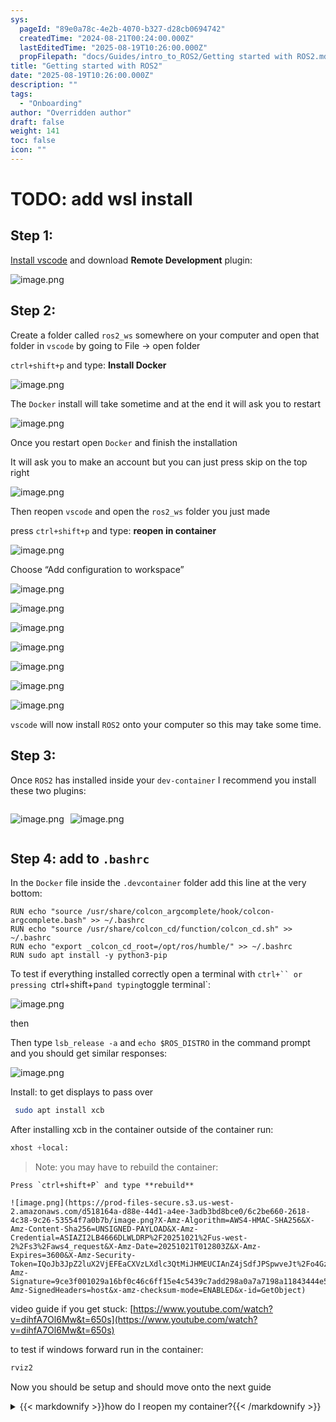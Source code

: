 ```yaml
---
sys:
  pageId: "89e0a78c-4e2b-4070-b327-d28cb0694742"
  createdTime: "2024-08-21T00:24:00.000Z"
  lastEditedTime: "2025-08-19T10:26:00.000Z"
  propFilepath: "docs/Guides/intro_to_ROS2/Getting started with ROS2.md"
title: "Getting started with ROS2"
date: "2025-08-19T10:26:00.000Z"
description: ""
tags:
  - "Onboarding"
author: "Overridden author"
draft: false
weight: 141
toc: false
icon: ""
---
```


# TODO: add wsl install

## Step 1:

[Install vscode](https://code.visualstudio.com/download) and download **Remote Development** plugin:

![image.png](https://prod-files-secure.s3.us-west-2.amazonaws.com/d518164a-d88e-44d1-a4ee-3adb3bd8bce0/efb52993-1881-4a40-b95e-6f020334f022/image.png?X-Amz-Algorithm=AWS4-HMAC-SHA256&X-Amz-Content-Sha256=UNSIGNED-PAYLOAD&X-Amz-Credential=ASIAZI2LB466434Y4Q57%2F20251021%2Fus-west-2%2Fs3%2Faws4_request&X-Amz-Date=20251021T012754Z&X-Amz-Expires=3600&X-Amz-Security-Token=IQoJb3JpZ2luX2VjEFEaCXVzLXdlc3QtMiJIMEYCIQDFyxZW4EkNEVP1b%2BKIWaPiQysDMesbkTZserRhsn7WxAIhANzZq5ges83pDsJ7VF7%2BcUmeybpRzb5h1M%2BCIPdtLv6oKogECPr%2F%2F%2F%2F%2F%2F%2F%2F%2F%2FwEQABoMNjM3NDIzMTgzODA1Igx8J5Q%2BIZWFdlYi%2Fvwq3AO9ogsESdRl2jaY6GhNiOw07WvWxCsgRlXQNrRd5lWmD6TBGMPkYyHMEhX35m3g6SEPXvF1Bp3GaSyxZ8UOQ%2FNzVdI2Kd55MGOhOd8XPy%2FRECRALIs4h48q2ROC871c%2Ff6XvnGbXPpqDGWhQ1n4bjUISv2vU%2BGKrM1u2QqZAYFoNHCNwwwOYy330Qnfaj5Vs77vcDojIm5Zs2sik4PQ9N1fcprTP8p3UOfXMknxSSYtBfS1bwWJyoNXyKA%2BKySBtz2tJQ1s9BaH86f1VRXTAtIJBH9b8Qz2XlKRszrVLsVOxEceXv5sispSVLd1ttP0Y7EgG3h%2FW53M8yAJ7WsG3IFaCX3nK2zoy%2F3P6mtsGZKqciQnO9DwnzfJ6GFwQTNwVXqE6OUES9gqccEY6y%2BdRNi1BINqG0UT7jMl19FNxE%2Fj1j9PoySyuOBkQEAF6evY2Ygi3dZ%2FNuMNHJFo0B0tzJj7affuxcYAifeN%2FJinTB7GxKi0YXPg2VR49t1KKHqOJtxCqnZ2%2BJj46Fa7h6bNkjKYvW%2FP1adzPXz6LUmgPPjMGLJlFGhTiZT0YniFHWItIkiOfvCq%2BPvg1%2FLdAw5jdFJF9s7H%2BreUsKsku9sS3vnh%2BmuTLLA2qQvxJ14M6jCorNvHBjqkAewfvI%2Fy6PUNJ4uOb7TOCacy%2Bt7U0BbCqrPpCYTtn%2BRLOswpsUVjF%2FH7odwuxQ74M%2BCLs%2FjshJNFFxKNkvjhqBr2GHtS6E9cTt4KFpESwjf3Q2Aauu%2FSPvgq%2BCyvIUvV%2BZI2D5YmD%2FdVVNiWZ1Ly0j7Z%2FS3qr2axVRpUL0hFdKwSMpaCURhf2BfrUgXkDedFItxlJimAx1lUzpdmTiWxgmeSJVW0&X-Amz-Signature=488a623a165a8f5cb1d96b91e25bb935c63598030b95a11a04bf5399ba43299b&X-Amz-SignedHeaders=host&x-amz-checksum-mode=ENABLED&x-id=GetObject)

## Step 2:

Create a folder called `ros2_ws` somewhere on your computer and open that folder in `vscode` by going to File → open folder 

`ctrl+shift+p` and type: **Install Docker**

![image.png](https://prod-files-secure.s3.us-west-2.amazonaws.com/d518164a-d88e-44d1-a4ee-3adb3bd8bce0/2269dc0e-1cd5-47ff-bceb-c04ad9b2eab0/image.png?X-Amz-Algorithm=AWS4-HMAC-SHA256&X-Amz-Content-Sha256=UNSIGNED-PAYLOAD&X-Amz-Credential=ASIAZI2LB466434Y4Q57%2F20251021%2Fus-west-2%2Fs3%2Faws4_request&X-Amz-Date=20251021T012754Z&X-Amz-Expires=3600&X-Amz-Security-Token=IQoJb3JpZ2luX2VjEFEaCXVzLXdlc3QtMiJIMEYCIQDFyxZW4EkNEVP1b%2BKIWaPiQysDMesbkTZserRhsn7WxAIhANzZq5ges83pDsJ7VF7%2BcUmeybpRzb5h1M%2BCIPdtLv6oKogECPr%2F%2F%2F%2F%2F%2F%2F%2F%2F%2FwEQABoMNjM3NDIzMTgzODA1Igx8J5Q%2BIZWFdlYi%2Fvwq3AO9ogsESdRl2jaY6GhNiOw07WvWxCsgRlXQNrRd5lWmD6TBGMPkYyHMEhX35m3g6SEPXvF1Bp3GaSyxZ8UOQ%2FNzVdI2Kd55MGOhOd8XPy%2FRECRALIs4h48q2ROC871c%2Ff6XvnGbXPpqDGWhQ1n4bjUISv2vU%2BGKrM1u2QqZAYFoNHCNwwwOYy330Qnfaj5Vs77vcDojIm5Zs2sik4PQ9N1fcprTP8p3UOfXMknxSSYtBfS1bwWJyoNXyKA%2BKySBtz2tJQ1s9BaH86f1VRXTAtIJBH9b8Qz2XlKRszrVLsVOxEceXv5sispSVLd1ttP0Y7EgG3h%2FW53M8yAJ7WsG3IFaCX3nK2zoy%2F3P6mtsGZKqciQnO9DwnzfJ6GFwQTNwVXqE6OUES9gqccEY6y%2BdRNi1BINqG0UT7jMl19FNxE%2Fj1j9PoySyuOBkQEAF6evY2Ygi3dZ%2FNuMNHJFo0B0tzJj7affuxcYAifeN%2FJinTB7GxKi0YXPg2VR49t1KKHqOJtxCqnZ2%2BJj46Fa7h6bNkjKYvW%2FP1adzPXz6LUmgPPjMGLJlFGhTiZT0YniFHWItIkiOfvCq%2BPvg1%2FLdAw5jdFJF9s7H%2BreUsKsku9sS3vnh%2BmuTLLA2qQvxJ14M6jCorNvHBjqkAewfvI%2Fy6PUNJ4uOb7TOCacy%2Bt7U0BbCqrPpCYTtn%2BRLOswpsUVjF%2FH7odwuxQ74M%2BCLs%2FjshJNFFxKNkvjhqBr2GHtS6E9cTt4KFpESwjf3Q2Aauu%2FSPvgq%2BCyvIUvV%2BZI2D5YmD%2FdVVNiWZ1Ly0j7Z%2FS3qr2axVRpUL0hFdKwSMpaCURhf2BfrUgXkDedFItxlJimAx1lUzpdmTiWxgmeSJVW0&X-Amz-Signature=3bce40ce859070bcc17798abde87047e747364b8dcf31babaf4d1589cd21bb6e&X-Amz-SignedHeaders=host&x-amz-checksum-mode=ENABLED&x-id=GetObject)

The `Docker` install will take sometime and at the end it will ask you to restart

![image.png](https://prod-files-secure.s3.us-west-2.amazonaws.com/d518164a-d88e-44d1-a4ee-3adb3bd8bce0/ed233f78-be33-4b1f-b89c-9c346c0e961e/image.png?X-Amz-Algorithm=AWS4-HMAC-SHA256&X-Amz-Content-Sha256=UNSIGNED-PAYLOAD&X-Amz-Credential=ASIAZI2LB466434Y4Q57%2F20251021%2Fus-west-2%2Fs3%2Faws4_request&X-Amz-Date=20251021T012754Z&X-Amz-Expires=3600&X-Amz-Security-Token=IQoJb3JpZ2luX2VjEFEaCXVzLXdlc3QtMiJIMEYCIQDFyxZW4EkNEVP1b%2BKIWaPiQysDMesbkTZserRhsn7WxAIhANzZq5ges83pDsJ7VF7%2BcUmeybpRzb5h1M%2BCIPdtLv6oKogECPr%2F%2F%2F%2F%2F%2F%2F%2F%2F%2FwEQABoMNjM3NDIzMTgzODA1Igx8J5Q%2BIZWFdlYi%2Fvwq3AO9ogsESdRl2jaY6GhNiOw07WvWxCsgRlXQNrRd5lWmD6TBGMPkYyHMEhX35m3g6SEPXvF1Bp3GaSyxZ8UOQ%2FNzVdI2Kd55MGOhOd8XPy%2FRECRALIs4h48q2ROC871c%2Ff6XvnGbXPpqDGWhQ1n4bjUISv2vU%2BGKrM1u2QqZAYFoNHCNwwwOYy330Qnfaj5Vs77vcDojIm5Zs2sik4PQ9N1fcprTP8p3UOfXMknxSSYtBfS1bwWJyoNXyKA%2BKySBtz2tJQ1s9BaH86f1VRXTAtIJBH9b8Qz2XlKRszrVLsVOxEceXv5sispSVLd1ttP0Y7EgG3h%2FW53M8yAJ7WsG3IFaCX3nK2zoy%2F3P6mtsGZKqciQnO9DwnzfJ6GFwQTNwVXqE6OUES9gqccEY6y%2BdRNi1BINqG0UT7jMl19FNxE%2Fj1j9PoySyuOBkQEAF6evY2Ygi3dZ%2FNuMNHJFo0B0tzJj7affuxcYAifeN%2FJinTB7GxKi0YXPg2VR49t1KKHqOJtxCqnZ2%2BJj46Fa7h6bNkjKYvW%2FP1adzPXz6LUmgPPjMGLJlFGhTiZT0YniFHWItIkiOfvCq%2BPvg1%2FLdAw5jdFJF9s7H%2BreUsKsku9sS3vnh%2BmuTLLA2qQvxJ14M6jCorNvHBjqkAewfvI%2Fy6PUNJ4uOb7TOCacy%2Bt7U0BbCqrPpCYTtn%2BRLOswpsUVjF%2FH7odwuxQ74M%2BCLs%2FjshJNFFxKNkvjhqBr2GHtS6E9cTt4KFpESwjf3Q2Aauu%2FSPvgq%2BCyvIUvV%2BZI2D5YmD%2FdVVNiWZ1Ly0j7Z%2FS3qr2axVRpUL0hFdKwSMpaCURhf2BfrUgXkDedFItxlJimAx1lUzpdmTiWxgmeSJVW0&X-Amz-Signature=71095b18e05842d562640b32e2c5df5931078507c91f57a224c144748748da8b&X-Amz-SignedHeaders=host&x-amz-checksum-mode=ENABLED&x-id=GetObject)

Once you restart open `Docker` and finish the installation

It will ask you to make an account but you can just press skip on the top right

![image.png](https://prod-files-secure.s3.us-west-2.amazonaws.com/d518164a-d88e-44d1-a4ee-3adb3bd8bce0/21010ad9-1659-4fd9-9f59-9932a09b2a3d/image.png?X-Amz-Algorithm=AWS4-HMAC-SHA256&X-Amz-Content-Sha256=UNSIGNED-PAYLOAD&X-Amz-Credential=ASIAZI2LB466434Y4Q57%2F20251021%2Fus-west-2%2Fs3%2Faws4_request&X-Amz-Date=20251021T012754Z&X-Amz-Expires=3600&X-Amz-Security-Token=IQoJb3JpZ2luX2VjEFEaCXVzLXdlc3QtMiJIMEYCIQDFyxZW4EkNEVP1b%2BKIWaPiQysDMesbkTZserRhsn7WxAIhANzZq5ges83pDsJ7VF7%2BcUmeybpRzb5h1M%2BCIPdtLv6oKogECPr%2F%2F%2F%2F%2F%2F%2F%2F%2F%2FwEQABoMNjM3NDIzMTgzODA1Igx8J5Q%2BIZWFdlYi%2Fvwq3AO9ogsESdRl2jaY6GhNiOw07WvWxCsgRlXQNrRd5lWmD6TBGMPkYyHMEhX35m3g6SEPXvF1Bp3GaSyxZ8UOQ%2FNzVdI2Kd55MGOhOd8XPy%2FRECRALIs4h48q2ROC871c%2Ff6XvnGbXPpqDGWhQ1n4bjUISv2vU%2BGKrM1u2QqZAYFoNHCNwwwOYy330Qnfaj5Vs77vcDojIm5Zs2sik4PQ9N1fcprTP8p3UOfXMknxSSYtBfS1bwWJyoNXyKA%2BKySBtz2tJQ1s9BaH86f1VRXTAtIJBH9b8Qz2XlKRszrVLsVOxEceXv5sispSVLd1ttP0Y7EgG3h%2FW53M8yAJ7WsG3IFaCX3nK2zoy%2F3P6mtsGZKqciQnO9DwnzfJ6GFwQTNwVXqE6OUES9gqccEY6y%2BdRNi1BINqG0UT7jMl19FNxE%2Fj1j9PoySyuOBkQEAF6evY2Ygi3dZ%2FNuMNHJFo0B0tzJj7affuxcYAifeN%2FJinTB7GxKi0YXPg2VR49t1KKHqOJtxCqnZ2%2BJj46Fa7h6bNkjKYvW%2FP1adzPXz6LUmgPPjMGLJlFGhTiZT0YniFHWItIkiOfvCq%2BPvg1%2FLdAw5jdFJF9s7H%2BreUsKsku9sS3vnh%2BmuTLLA2qQvxJ14M6jCorNvHBjqkAewfvI%2Fy6PUNJ4uOb7TOCacy%2Bt7U0BbCqrPpCYTtn%2BRLOswpsUVjF%2FH7odwuxQ74M%2BCLs%2FjshJNFFxKNkvjhqBr2GHtS6E9cTt4KFpESwjf3Q2Aauu%2FSPvgq%2BCyvIUvV%2BZI2D5YmD%2FdVVNiWZ1Ly0j7Z%2FS3qr2axVRpUL0hFdKwSMpaCURhf2BfrUgXkDedFItxlJimAx1lUzpdmTiWxgmeSJVW0&X-Amz-Signature=e64d0ccc8b615f5c2e3d253cc60d786c6996072d7c8b21e5d6b895ecfbc51318&X-Amz-SignedHeaders=host&x-amz-checksum-mode=ENABLED&x-id=GetObject)

Then reopen `vscode` and open the `ros2_ws` folder you just made

press `ctrl+shift+p` and type: **reopen in container**

![image.png](https://prod-files-secure.s3.us-west-2.amazonaws.com/d518164a-d88e-44d1-a4ee-3adb3bd8bce0/4e93b8c2-41ad-488c-8095-c74205196118/image.png?X-Amz-Algorithm=AWS4-HMAC-SHA256&X-Amz-Content-Sha256=UNSIGNED-PAYLOAD&X-Amz-Credential=ASIAZI2LB466434Y4Q57%2F20251021%2Fus-west-2%2Fs3%2Faws4_request&X-Amz-Date=20251021T012754Z&X-Amz-Expires=3600&X-Amz-Security-Token=IQoJb3JpZ2luX2VjEFEaCXVzLXdlc3QtMiJIMEYCIQDFyxZW4EkNEVP1b%2BKIWaPiQysDMesbkTZserRhsn7WxAIhANzZq5ges83pDsJ7VF7%2BcUmeybpRzb5h1M%2BCIPdtLv6oKogECPr%2F%2F%2F%2F%2F%2F%2F%2F%2F%2FwEQABoMNjM3NDIzMTgzODA1Igx8J5Q%2BIZWFdlYi%2Fvwq3AO9ogsESdRl2jaY6GhNiOw07WvWxCsgRlXQNrRd5lWmD6TBGMPkYyHMEhX35m3g6SEPXvF1Bp3GaSyxZ8UOQ%2FNzVdI2Kd55MGOhOd8XPy%2FRECRALIs4h48q2ROC871c%2Ff6XvnGbXPpqDGWhQ1n4bjUISv2vU%2BGKrM1u2QqZAYFoNHCNwwwOYy330Qnfaj5Vs77vcDojIm5Zs2sik4PQ9N1fcprTP8p3UOfXMknxSSYtBfS1bwWJyoNXyKA%2BKySBtz2tJQ1s9BaH86f1VRXTAtIJBH9b8Qz2XlKRszrVLsVOxEceXv5sispSVLd1ttP0Y7EgG3h%2FW53M8yAJ7WsG3IFaCX3nK2zoy%2F3P6mtsGZKqciQnO9DwnzfJ6GFwQTNwVXqE6OUES9gqccEY6y%2BdRNi1BINqG0UT7jMl19FNxE%2Fj1j9PoySyuOBkQEAF6evY2Ygi3dZ%2FNuMNHJFo0B0tzJj7affuxcYAifeN%2FJinTB7GxKi0YXPg2VR49t1KKHqOJtxCqnZ2%2BJj46Fa7h6bNkjKYvW%2FP1adzPXz6LUmgPPjMGLJlFGhTiZT0YniFHWItIkiOfvCq%2BPvg1%2FLdAw5jdFJF9s7H%2BreUsKsku9sS3vnh%2BmuTLLA2qQvxJ14M6jCorNvHBjqkAewfvI%2Fy6PUNJ4uOb7TOCacy%2Bt7U0BbCqrPpCYTtn%2BRLOswpsUVjF%2FH7odwuxQ74M%2BCLs%2FjshJNFFxKNkvjhqBr2GHtS6E9cTt4KFpESwjf3Q2Aauu%2FSPvgq%2BCyvIUvV%2BZI2D5YmD%2FdVVNiWZ1Ly0j7Z%2FS3qr2axVRpUL0hFdKwSMpaCURhf2BfrUgXkDedFItxlJimAx1lUzpdmTiWxgmeSJVW0&X-Amz-Signature=33178421d9c329890472e3f9c476fba81c24393935391c2061cbf2728f10f73a&X-Amz-SignedHeaders=host&x-amz-checksum-mode=ENABLED&x-id=GetObject)

Choose “Add configuration to workspace”

![image.png](https://prod-files-secure.s3.us-west-2.amazonaws.com/d518164a-d88e-44d1-a4ee-3adb3bd8bce0/9560b282-5060-4989-ba37-97e7b2c22476/image.png?X-Amz-Algorithm=AWS4-HMAC-SHA256&X-Amz-Content-Sha256=UNSIGNED-PAYLOAD&X-Amz-Credential=ASIAZI2LB466434Y4Q57%2F20251021%2Fus-west-2%2Fs3%2Faws4_request&X-Amz-Date=20251021T012754Z&X-Amz-Expires=3600&X-Amz-Security-Token=IQoJb3JpZ2luX2VjEFEaCXVzLXdlc3QtMiJIMEYCIQDFyxZW4EkNEVP1b%2BKIWaPiQysDMesbkTZserRhsn7WxAIhANzZq5ges83pDsJ7VF7%2BcUmeybpRzb5h1M%2BCIPdtLv6oKogECPr%2F%2F%2F%2F%2F%2F%2F%2F%2F%2FwEQABoMNjM3NDIzMTgzODA1Igx8J5Q%2BIZWFdlYi%2Fvwq3AO9ogsESdRl2jaY6GhNiOw07WvWxCsgRlXQNrRd5lWmD6TBGMPkYyHMEhX35m3g6SEPXvF1Bp3GaSyxZ8UOQ%2FNzVdI2Kd55MGOhOd8XPy%2FRECRALIs4h48q2ROC871c%2Ff6XvnGbXPpqDGWhQ1n4bjUISv2vU%2BGKrM1u2QqZAYFoNHCNwwwOYy330Qnfaj5Vs77vcDojIm5Zs2sik4PQ9N1fcprTP8p3UOfXMknxSSYtBfS1bwWJyoNXyKA%2BKySBtz2tJQ1s9BaH86f1VRXTAtIJBH9b8Qz2XlKRszrVLsVOxEceXv5sispSVLd1ttP0Y7EgG3h%2FW53M8yAJ7WsG3IFaCX3nK2zoy%2F3P6mtsGZKqciQnO9DwnzfJ6GFwQTNwVXqE6OUES9gqccEY6y%2BdRNi1BINqG0UT7jMl19FNxE%2Fj1j9PoySyuOBkQEAF6evY2Ygi3dZ%2FNuMNHJFo0B0tzJj7affuxcYAifeN%2FJinTB7GxKi0YXPg2VR49t1KKHqOJtxCqnZ2%2BJj46Fa7h6bNkjKYvW%2FP1adzPXz6LUmgPPjMGLJlFGhTiZT0YniFHWItIkiOfvCq%2BPvg1%2FLdAw5jdFJF9s7H%2BreUsKsku9sS3vnh%2BmuTLLA2qQvxJ14M6jCorNvHBjqkAewfvI%2Fy6PUNJ4uOb7TOCacy%2Bt7U0BbCqrPpCYTtn%2BRLOswpsUVjF%2FH7odwuxQ74M%2BCLs%2FjshJNFFxKNkvjhqBr2GHtS6E9cTt4KFpESwjf3Q2Aauu%2FSPvgq%2BCyvIUvV%2BZI2D5YmD%2FdVVNiWZ1Ly0j7Z%2FS3qr2axVRpUL0hFdKwSMpaCURhf2BfrUgXkDedFItxlJimAx1lUzpdmTiWxgmeSJVW0&X-Amz-Signature=d0cc078934054c719a5b80002af766e0fd39a56e95ce0aace79501573f8abdc1&X-Amz-SignedHeaders=host&x-amz-checksum-mode=ENABLED&x-id=GetObject)

![image.png](https://prod-files-secure.s3.us-west-2.amazonaws.com/d518164a-d88e-44d1-a4ee-3adb3bd8bce0/2ee63f81-886b-48e8-a553-dc6e5eac99e4/image.png?X-Amz-Algorithm=AWS4-HMAC-SHA256&X-Amz-Content-Sha256=UNSIGNED-PAYLOAD&X-Amz-Credential=ASIAZI2LB466434Y4Q57%2F20251021%2Fus-west-2%2Fs3%2Faws4_request&X-Amz-Date=20251021T012754Z&X-Amz-Expires=3600&X-Amz-Security-Token=IQoJb3JpZ2luX2VjEFEaCXVzLXdlc3QtMiJIMEYCIQDFyxZW4EkNEVP1b%2BKIWaPiQysDMesbkTZserRhsn7WxAIhANzZq5ges83pDsJ7VF7%2BcUmeybpRzb5h1M%2BCIPdtLv6oKogECPr%2F%2F%2F%2F%2F%2F%2F%2F%2F%2FwEQABoMNjM3NDIzMTgzODA1Igx8J5Q%2BIZWFdlYi%2Fvwq3AO9ogsESdRl2jaY6GhNiOw07WvWxCsgRlXQNrRd5lWmD6TBGMPkYyHMEhX35m3g6SEPXvF1Bp3GaSyxZ8UOQ%2FNzVdI2Kd55MGOhOd8XPy%2FRECRALIs4h48q2ROC871c%2Ff6XvnGbXPpqDGWhQ1n4bjUISv2vU%2BGKrM1u2QqZAYFoNHCNwwwOYy330Qnfaj5Vs77vcDojIm5Zs2sik4PQ9N1fcprTP8p3UOfXMknxSSYtBfS1bwWJyoNXyKA%2BKySBtz2tJQ1s9BaH86f1VRXTAtIJBH9b8Qz2XlKRszrVLsVOxEceXv5sispSVLd1ttP0Y7EgG3h%2FW53M8yAJ7WsG3IFaCX3nK2zoy%2F3P6mtsGZKqciQnO9DwnzfJ6GFwQTNwVXqE6OUES9gqccEY6y%2BdRNi1BINqG0UT7jMl19FNxE%2Fj1j9PoySyuOBkQEAF6evY2Ygi3dZ%2FNuMNHJFo0B0tzJj7affuxcYAifeN%2FJinTB7GxKi0YXPg2VR49t1KKHqOJtxCqnZ2%2BJj46Fa7h6bNkjKYvW%2FP1adzPXz6LUmgPPjMGLJlFGhTiZT0YniFHWItIkiOfvCq%2BPvg1%2FLdAw5jdFJF9s7H%2BreUsKsku9sS3vnh%2BmuTLLA2qQvxJ14M6jCorNvHBjqkAewfvI%2Fy6PUNJ4uOb7TOCacy%2Bt7U0BbCqrPpCYTtn%2BRLOswpsUVjF%2FH7odwuxQ74M%2BCLs%2FjshJNFFxKNkvjhqBr2GHtS6E9cTt4KFpESwjf3Q2Aauu%2FSPvgq%2BCyvIUvV%2BZI2D5YmD%2FdVVNiWZ1Ly0j7Z%2FS3qr2axVRpUL0hFdKwSMpaCURhf2BfrUgXkDedFItxlJimAx1lUzpdmTiWxgmeSJVW0&X-Amz-Signature=892740404ea3085bee37bdd8b8218333eb05ff46bee6761380e090b517e2e147&X-Amz-SignedHeaders=host&x-amz-checksum-mode=ENABLED&x-id=GetObject)

![image.png](https://prod-files-secure.s3.us-west-2.amazonaws.com/d518164a-d88e-44d1-a4ee-3adb3bd8bce0/e0fd626c-c8b6-4b2c-95d1-fa4c26514504/image.png?X-Amz-Algorithm=AWS4-HMAC-SHA256&X-Amz-Content-Sha256=UNSIGNED-PAYLOAD&X-Amz-Credential=ASIAZI2LB466434Y4Q57%2F20251021%2Fus-west-2%2Fs3%2Faws4_request&X-Amz-Date=20251021T012754Z&X-Amz-Expires=3600&X-Amz-Security-Token=IQoJb3JpZ2luX2VjEFEaCXVzLXdlc3QtMiJIMEYCIQDFyxZW4EkNEVP1b%2BKIWaPiQysDMesbkTZserRhsn7WxAIhANzZq5ges83pDsJ7VF7%2BcUmeybpRzb5h1M%2BCIPdtLv6oKogECPr%2F%2F%2F%2F%2F%2F%2F%2F%2F%2FwEQABoMNjM3NDIzMTgzODA1Igx8J5Q%2BIZWFdlYi%2Fvwq3AO9ogsESdRl2jaY6GhNiOw07WvWxCsgRlXQNrRd5lWmD6TBGMPkYyHMEhX35m3g6SEPXvF1Bp3GaSyxZ8UOQ%2FNzVdI2Kd55MGOhOd8XPy%2FRECRALIs4h48q2ROC871c%2Ff6XvnGbXPpqDGWhQ1n4bjUISv2vU%2BGKrM1u2QqZAYFoNHCNwwwOYy330Qnfaj5Vs77vcDojIm5Zs2sik4PQ9N1fcprTP8p3UOfXMknxSSYtBfS1bwWJyoNXyKA%2BKySBtz2tJQ1s9BaH86f1VRXTAtIJBH9b8Qz2XlKRszrVLsVOxEceXv5sispSVLd1ttP0Y7EgG3h%2FW53M8yAJ7WsG3IFaCX3nK2zoy%2F3P6mtsGZKqciQnO9DwnzfJ6GFwQTNwVXqE6OUES9gqccEY6y%2BdRNi1BINqG0UT7jMl19FNxE%2Fj1j9PoySyuOBkQEAF6evY2Ygi3dZ%2FNuMNHJFo0B0tzJj7affuxcYAifeN%2FJinTB7GxKi0YXPg2VR49t1KKHqOJtxCqnZ2%2BJj46Fa7h6bNkjKYvW%2FP1adzPXz6LUmgPPjMGLJlFGhTiZT0YniFHWItIkiOfvCq%2BPvg1%2FLdAw5jdFJF9s7H%2BreUsKsku9sS3vnh%2BmuTLLA2qQvxJ14M6jCorNvHBjqkAewfvI%2Fy6PUNJ4uOb7TOCacy%2Bt7U0BbCqrPpCYTtn%2BRLOswpsUVjF%2FH7odwuxQ74M%2BCLs%2FjshJNFFxKNkvjhqBr2GHtS6E9cTt4KFpESwjf3Q2Aauu%2FSPvgq%2BCyvIUvV%2BZI2D5YmD%2FdVVNiWZ1Ly0j7Z%2FS3qr2axVRpUL0hFdKwSMpaCURhf2BfrUgXkDedFItxlJimAx1lUzpdmTiWxgmeSJVW0&X-Amz-Signature=6dc570a533f8737a8e2e0a1b536c16617a2e032777923a47abb1f1e17af9a9a9&X-Amz-SignedHeaders=host&x-amz-checksum-mode=ENABLED&x-id=GetObject)

![image.png](https://prod-files-secure.s3.us-west-2.amazonaws.com/d518164a-d88e-44d1-a4ee-3adb3bd8bce0/a2e13f50-d2ab-4719-a4c2-7ced634bfc9d/image.png?X-Amz-Algorithm=AWS4-HMAC-SHA256&X-Amz-Content-Sha256=UNSIGNED-PAYLOAD&X-Amz-Credential=ASIAZI2LB466434Y4Q57%2F20251021%2Fus-west-2%2Fs3%2Faws4_request&X-Amz-Date=20251021T012754Z&X-Amz-Expires=3600&X-Amz-Security-Token=IQoJb3JpZ2luX2VjEFEaCXVzLXdlc3QtMiJIMEYCIQDFyxZW4EkNEVP1b%2BKIWaPiQysDMesbkTZserRhsn7WxAIhANzZq5ges83pDsJ7VF7%2BcUmeybpRzb5h1M%2BCIPdtLv6oKogECPr%2F%2F%2F%2F%2F%2F%2F%2F%2F%2FwEQABoMNjM3NDIzMTgzODA1Igx8J5Q%2BIZWFdlYi%2Fvwq3AO9ogsESdRl2jaY6GhNiOw07WvWxCsgRlXQNrRd5lWmD6TBGMPkYyHMEhX35m3g6SEPXvF1Bp3GaSyxZ8UOQ%2FNzVdI2Kd55MGOhOd8XPy%2FRECRALIs4h48q2ROC871c%2Ff6XvnGbXPpqDGWhQ1n4bjUISv2vU%2BGKrM1u2QqZAYFoNHCNwwwOYy330Qnfaj5Vs77vcDojIm5Zs2sik4PQ9N1fcprTP8p3UOfXMknxSSYtBfS1bwWJyoNXyKA%2BKySBtz2tJQ1s9BaH86f1VRXTAtIJBH9b8Qz2XlKRszrVLsVOxEceXv5sispSVLd1ttP0Y7EgG3h%2FW53M8yAJ7WsG3IFaCX3nK2zoy%2F3P6mtsGZKqciQnO9DwnzfJ6GFwQTNwVXqE6OUES9gqccEY6y%2BdRNi1BINqG0UT7jMl19FNxE%2Fj1j9PoySyuOBkQEAF6evY2Ygi3dZ%2FNuMNHJFo0B0tzJj7affuxcYAifeN%2FJinTB7GxKi0YXPg2VR49t1KKHqOJtxCqnZ2%2BJj46Fa7h6bNkjKYvW%2FP1adzPXz6LUmgPPjMGLJlFGhTiZT0YniFHWItIkiOfvCq%2BPvg1%2FLdAw5jdFJF9s7H%2BreUsKsku9sS3vnh%2BmuTLLA2qQvxJ14M6jCorNvHBjqkAewfvI%2Fy6PUNJ4uOb7TOCacy%2Bt7U0BbCqrPpCYTtn%2BRLOswpsUVjF%2FH7odwuxQ74M%2BCLs%2FjshJNFFxKNkvjhqBr2GHtS6E9cTt4KFpESwjf3Q2Aauu%2FSPvgq%2BCyvIUvV%2BZI2D5YmD%2FdVVNiWZ1Ly0j7Z%2FS3qr2axVRpUL0hFdKwSMpaCURhf2BfrUgXkDedFItxlJimAx1lUzpdmTiWxgmeSJVW0&X-Amz-Signature=b3a9511739a7b74a281d494aff1ac3279467227b3ddcb21efd658e5ae5f795cf&X-Amz-SignedHeaders=host&x-amz-checksum-mode=ENABLED&x-id=GetObject)

![image.png](https://prod-files-secure.s3.us-west-2.amazonaws.com/d518164a-d88e-44d1-a4ee-3adb3bd8bce0/6cc478ad-aaba-4bf7-9fcc-403277ab896c/image.png?X-Amz-Algorithm=AWS4-HMAC-SHA256&X-Amz-Content-Sha256=UNSIGNED-PAYLOAD&X-Amz-Credential=ASIAZI2LB466434Y4Q57%2F20251021%2Fus-west-2%2Fs3%2Faws4_request&X-Amz-Date=20251021T012754Z&X-Amz-Expires=3600&X-Amz-Security-Token=IQoJb3JpZ2luX2VjEFEaCXVzLXdlc3QtMiJIMEYCIQDFyxZW4EkNEVP1b%2BKIWaPiQysDMesbkTZserRhsn7WxAIhANzZq5ges83pDsJ7VF7%2BcUmeybpRzb5h1M%2BCIPdtLv6oKogECPr%2F%2F%2F%2F%2F%2F%2F%2F%2F%2FwEQABoMNjM3NDIzMTgzODA1Igx8J5Q%2BIZWFdlYi%2Fvwq3AO9ogsESdRl2jaY6GhNiOw07WvWxCsgRlXQNrRd5lWmD6TBGMPkYyHMEhX35m3g6SEPXvF1Bp3GaSyxZ8UOQ%2FNzVdI2Kd55MGOhOd8XPy%2FRECRALIs4h48q2ROC871c%2Ff6XvnGbXPpqDGWhQ1n4bjUISv2vU%2BGKrM1u2QqZAYFoNHCNwwwOYy330Qnfaj5Vs77vcDojIm5Zs2sik4PQ9N1fcprTP8p3UOfXMknxSSYtBfS1bwWJyoNXyKA%2BKySBtz2tJQ1s9BaH86f1VRXTAtIJBH9b8Qz2XlKRszrVLsVOxEceXv5sispSVLd1ttP0Y7EgG3h%2FW53M8yAJ7WsG3IFaCX3nK2zoy%2F3P6mtsGZKqciQnO9DwnzfJ6GFwQTNwVXqE6OUES9gqccEY6y%2BdRNi1BINqG0UT7jMl19FNxE%2Fj1j9PoySyuOBkQEAF6evY2Ygi3dZ%2FNuMNHJFo0B0tzJj7affuxcYAifeN%2FJinTB7GxKi0YXPg2VR49t1KKHqOJtxCqnZ2%2BJj46Fa7h6bNkjKYvW%2FP1adzPXz6LUmgPPjMGLJlFGhTiZT0YniFHWItIkiOfvCq%2BPvg1%2FLdAw5jdFJF9s7H%2BreUsKsku9sS3vnh%2BmuTLLA2qQvxJ14M6jCorNvHBjqkAewfvI%2Fy6PUNJ4uOb7TOCacy%2Bt7U0BbCqrPpCYTtn%2BRLOswpsUVjF%2FH7odwuxQ74M%2BCLs%2FjshJNFFxKNkvjhqBr2GHtS6E9cTt4KFpESwjf3Q2Aauu%2FSPvgq%2BCyvIUvV%2BZI2D5YmD%2FdVVNiWZ1Ly0j7Z%2FS3qr2axVRpUL0hFdKwSMpaCURhf2BfrUgXkDedFItxlJimAx1lUzpdmTiWxgmeSJVW0&X-Amz-Signature=3ecec944bc9bed839b012ff19d77718fbc1e573538ec45b0143083b92c02d986&X-Amz-SignedHeaders=host&x-amz-checksum-mode=ENABLED&x-id=GetObject)

![image.png](https://prod-files-secure.s3.us-west-2.amazonaws.com/d518164a-d88e-44d1-a4ee-3adb3bd8bce0/53255b28-f75e-430f-b9e3-c0ac8577e42b/image.png?X-Amz-Algorithm=AWS4-HMAC-SHA256&X-Amz-Content-Sha256=UNSIGNED-PAYLOAD&X-Amz-Credential=ASIAZI2LB466434Y4Q57%2F20251021%2Fus-west-2%2Fs3%2Faws4_request&X-Amz-Date=20251021T012754Z&X-Amz-Expires=3600&X-Amz-Security-Token=IQoJb3JpZ2luX2VjEFEaCXVzLXdlc3QtMiJIMEYCIQDFyxZW4EkNEVP1b%2BKIWaPiQysDMesbkTZserRhsn7WxAIhANzZq5ges83pDsJ7VF7%2BcUmeybpRzb5h1M%2BCIPdtLv6oKogECPr%2F%2F%2F%2F%2F%2F%2F%2F%2F%2FwEQABoMNjM3NDIzMTgzODA1Igx8J5Q%2BIZWFdlYi%2Fvwq3AO9ogsESdRl2jaY6GhNiOw07WvWxCsgRlXQNrRd5lWmD6TBGMPkYyHMEhX35m3g6SEPXvF1Bp3GaSyxZ8UOQ%2FNzVdI2Kd55MGOhOd8XPy%2FRECRALIs4h48q2ROC871c%2Ff6XvnGbXPpqDGWhQ1n4bjUISv2vU%2BGKrM1u2QqZAYFoNHCNwwwOYy330Qnfaj5Vs77vcDojIm5Zs2sik4PQ9N1fcprTP8p3UOfXMknxSSYtBfS1bwWJyoNXyKA%2BKySBtz2tJQ1s9BaH86f1VRXTAtIJBH9b8Qz2XlKRszrVLsVOxEceXv5sispSVLd1ttP0Y7EgG3h%2FW53M8yAJ7WsG3IFaCX3nK2zoy%2F3P6mtsGZKqciQnO9DwnzfJ6GFwQTNwVXqE6OUES9gqccEY6y%2BdRNi1BINqG0UT7jMl19FNxE%2Fj1j9PoySyuOBkQEAF6evY2Ygi3dZ%2FNuMNHJFo0B0tzJj7affuxcYAifeN%2FJinTB7GxKi0YXPg2VR49t1KKHqOJtxCqnZ2%2BJj46Fa7h6bNkjKYvW%2FP1adzPXz6LUmgPPjMGLJlFGhTiZT0YniFHWItIkiOfvCq%2BPvg1%2FLdAw5jdFJF9s7H%2BreUsKsku9sS3vnh%2BmuTLLA2qQvxJ14M6jCorNvHBjqkAewfvI%2Fy6PUNJ4uOb7TOCacy%2Bt7U0BbCqrPpCYTtn%2BRLOswpsUVjF%2FH7odwuxQ74M%2BCLs%2FjshJNFFxKNkvjhqBr2GHtS6E9cTt4KFpESwjf3Q2Aauu%2FSPvgq%2BCyvIUvV%2BZI2D5YmD%2FdVVNiWZ1Ly0j7Z%2FS3qr2axVRpUL0hFdKwSMpaCURhf2BfrUgXkDedFItxlJimAx1lUzpdmTiWxgmeSJVW0&X-Amz-Signature=997300efdd166b46ddd68e288e8e7eee0719e23acdcab01c5dfcd78997b662d5&X-Amz-SignedHeaders=host&x-amz-checksum-mode=ENABLED&x-id=GetObject)

![image.png](https://prod-files-secure.s3.us-west-2.amazonaws.com/d518164a-d88e-44d1-a4ee-3adb3bd8bce0/7c562767-5af9-4ffb-97d1-327bcdf4ee00/image.png?X-Amz-Algorithm=AWS4-HMAC-SHA256&X-Amz-Content-Sha256=UNSIGNED-PAYLOAD&X-Amz-Credential=ASIAZI2LB466434Y4Q57%2F20251021%2Fus-west-2%2Fs3%2Faws4_request&X-Amz-Date=20251021T012754Z&X-Amz-Expires=3600&X-Amz-Security-Token=IQoJb3JpZ2luX2VjEFEaCXVzLXdlc3QtMiJIMEYCIQDFyxZW4EkNEVP1b%2BKIWaPiQysDMesbkTZserRhsn7WxAIhANzZq5ges83pDsJ7VF7%2BcUmeybpRzb5h1M%2BCIPdtLv6oKogECPr%2F%2F%2F%2F%2F%2F%2F%2F%2F%2FwEQABoMNjM3NDIzMTgzODA1Igx8J5Q%2BIZWFdlYi%2Fvwq3AO9ogsESdRl2jaY6GhNiOw07WvWxCsgRlXQNrRd5lWmD6TBGMPkYyHMEhX35m3g6SEPXvF1Bp3GaSyxZ8UOQ%2FNzVdI2Kd55MGOhOd8XPy%2FRECRALIs4h48q2ROC871c%2Ff6XvnGbXPpqDGWhQ1n4bjUISv2vU%2BGKrM1u2QqZAYFoNHCNwwwOYy330Qnfaj5Vs77vcDojIm5Zs2sik4PQ9N1fcprTP8p3UOfXMknxSSYtBfS1bwWJyoNXyKA%2BKySBtz2tJQ1s9BaH86f1VRXTAtIJBH9b8Qz2XlKRszrVLsVOxEceXv5sispSVLd1ttP0Y7EgG3h%2FW53M8yAJ7WsG3IFaCX3nK2zoy%2F3P6mtsGZKqciQnO9DwnzfJ6GFwQTNwVXqE6OUES9gqccEY6y%2BdRNi1BINqG0UT7jMl19FNxE%2Fj1j9PoySyuOBkQEAF6evY2Ygi3dZ%2FNuMNHJFo0B0tzJj7affuxcYAifeN%2FJinTB7GxKi0YXPg2VR49t1KKHqOJtxCqnZ2%2BJj46Fa7h6bNkjKYvW%2FP1adzPXz6LUmgPPjMGLJlFGhTiZT0YniFHWItIkiOfvCq%2BPvg1%2FLdAw5jdFJF9s7H%2BreUsKsku9sS3vnh%2BmuTLLA2qQvxJ14M6jCorNvHBjqkAewfvI%2Fy6PUNJ4uOb7TOCacy%2Bt7U0BbCqrPpCYTtn%2BRLOswpsUVjF%2FH7odwuxQ74M%2BCLs%2FjshJNFFxKNkvjhqBr2GHtS6E9cTt4KFpESwjf3Q2Aauu%2FSPvgq%2BCyvIUvV%2BZI2D5YmD%2FdVVNiWZ1Ly0j7Z%2FS3qr2axVRpUL0hFdKwSMpaCURhf2BfrUgXkDedFItxlJimAx1lUzpdmTiWxgmeSJVW0&X-Amz-Signature=482266ee03531399099e4cc498864aafdb2af2620d7edef867374c0d86fbbea8&X-Amz-SignedHeaders=host&x-amz-checksum-mode=ENABLED&x-id=GetObject)

`vscode` will now install `ROS2` onto your computer so this may take some time.

## Step 3:

Once `ROS2` has installed inside your `dev-container` I recommend you install these two plugins:

<div style="display: flex;flex-direction: row; column-gap:10px; justify-content: left;">
<div>

![image.png](https://prod-files-secure.s3.us-west-2.amazonaws.com/d518164a-d88e-44d1-a4ee-3adb3bd8bce0/3fc3d550-5a54-4ba1-ba6b-faa01cdb7369/image.png?X-Amz-Algorithm=AWS4-HMAC-SHA256&X-Amz-Content-Sha256=UNSIGNED-PAYLOAD&X-Amz-Credential=ASIAZI2LB4667JIMRQVH%2F20251021%2Fus-west-2%2Fs3%2Faws4_request&X-Amz-Date=20251021T012757Z&X-Amz-Expires=3600&X-Amz-Security-Token=IQoJb3JpZ2luX2VjEFEaCXVzLXdlc3QtMiJGMEQCIBKLIBvps5D6TB2UPLSpyH1CRhhXEYkwYfMtrAmCaAG%2FAiBXdQc1FfReT4EXESezZg3dUsPr%2Bhv2N18Avp%2BELaT8fCqIBAj6%2F%2F%2F%2F%2F%2F%2F%2F%2F%2F8BEAAaDDYzNzQyMzE4MzgwNSIM5Dc98bmMyWuAQBUWKtwDAiA0XY%2B%2FRER6aY9qzTNLSyr%2BVZclrhk763jIZyoyUEAQLOoxeDgPVli21f%2FeZWWs7D70pea4yQVCRCzl2fQfDmkLDvXwbBOQwrO%2FNrvZgVrpLZADANCftg3nF9dBuldvPqxqDaDiLqUs4ZSylDVaq3Bhs%2Bo6uY8ygeaDDfeUVarycV46T%2BjyBVp9BSVQtixb4cdQX0JAsQeiQQRcuM5IwRLFoR4oN%2FvmkWbrxM9433yJ76K6nDkILjXsfJcOZhmjq%2FgREkwSUR4mIE8K%2FFZU11A6%2FNOgAzbIkkmUH90FUmb5Ud3QfJN54xGJrd7A4XAVbmxW5WCPIRakHVJSztp705y5vh5s%2BBm8erwSofmPkFJljJR5Tm53lAOq7Ta7HD8ymyFhpgws%2FvjkoECNGwQaRZNZd3Grx5j4JZE03lTYc0awotyU7RPKRdLWOHWRgXHV5rcPfqYJf2DFP7dNRNWK7ZMtFdGRPEDBsymYiD1km1zySmny1YNJySuTO1WfJTathTOXH0jjZbrf7T%2BbKiFsAxCNCxQEHUC9cevu2T3DPrlwC64HdV0A%2BROe8fYMIVO6ZZlbQmQA50bL2H8sH4gPjm75zeAa%2BGBqq7egIzecSgWyxA2BU%2B8%2F9stJ034w6a3bxwY6pgGQAK4vD4qfJVcVCX4pZ1FYouQJ3SJ1WC96VnhjaJ5Pkld4oXxaRPRHY7ApECCv2tGQHpz77DShBSmFK6Qw2sYP8ndb2XNKfA0eGvknFojRlzzjG1SSkvS4Y3BYl%2FBFOjz%2FDM4pNfVyEiRFa1dMtGiSHCcz5l2qWmemkgA0OEUIG2YQHlA00bCHaDR%2FUcvPu9RmM86OV41S4ZkOxMFXbAtWRvdfIVgu&X-Amz-Signature=6ea520ff1327558184c559af0c983315f85dd60325beb663715f83acdee0a918&X-Amz-SignedHeaders=host&x-amz-checksum-mode=ENABLED&x-id=GetObject)

</div>
<div>

![image.png](https://prod-files-secure.s3.us-west-2.amazonaws.com/d518164a-d88e-44d1-a4ee-3adb3bd8bce0/d994cc66-13c2-4093-a5a3-f84cf4601a82/image.png?X-Amz-Algorithm=AWS4-HMAC-SHA256&X-Amz-Content-Sha256=UNSIGNED-PAYLOAD&X-Amz-Credential=ASIAZI2LB466Y5MZGXVF%2F20251021%2Fus-west-2%2Fs3%2Faws4_request&X-Amz-Date=20251021T012802Z&X-Amz-Expires=3600&X-Amz-Security-Token=IQoJb3JpZ2luX2VjEFEaCXVzLXdlc3QtMiJHMEUCIQDMD18DK%2FlLQkRdkJktHPPQAE94TEoyh2Erqk38JF4mdwIgfmeChwqz%2BOM2fmMUd7DIBudUkZQnTiBeak0Hdz18QLsqiAQI%2Bv%2F%2F%2F%2F%2F%2F%2F%2F%2F%2FARAAGgw2Mzc0MjMxODM4MDUiDE%2FRO%2BW9L%2FGf1qDIfCrcA8drvRzqL1FVycm2KO9fpOYEhqhpC%2BNz7NjwAWW4q5v4IAFBPyiyf10fKx5l%2BNtl3hWagaLq696dNMYQ8VV6kY5QiuynMjPd0p3izZNaVkRY4FVXgX%2Bdi%2B5hDyOKoVwazMCq%2BAkjssAr30lOYzbi6EfGEFMu56KiKEUSAQgktDjtJUCX2EvRa79MXAYVwP9%2FJoeYoQFDe5z9elpz6uPGD5E1nWtfJV6%2FVNM8yD2ED33dQ0WWT0GUW8QtnSb5xMsJ%2FNPpqvso5O1ThdQTTD4E9sY3gtiM4jo3uhZNHRJqsnFJ023zR6cCP4KPLvCMXwNzPaifwKBcqM8vBIRXjLQ46ogvy2bJoa2gE1FcjGzP4bmk%2FIUKXlit89JXLg5TQgbSMY10jquOvkjdsN5fdjo2tU0HBGQVSTI%2BC%2FLa3XeH1EG03sydHPeSTmkCmvn9Mx1T8D5ktHwGEvrg3xOKF%2B3r3vqpifjOINn%2BahvRFuhlKeTAE6HQiN169cOgSrvTDdWHJjeuXTYErT0%2Bn0dcI5AOKjHhKeiapgRieNk54rn64ZXQSxOV6ngj%2FZ86foQJZjRGqFD%2BTp7MnarO%2BB1qtZQ8VxGAHhGUW51sNPUhqGjauYVva%2FkRj8J76nvNXWbqMLyt28cGOqUBz%2FBj3myi%2FO6JnuzowQEuQti9kREYhQHOWwd6A16ccretsb1ki3TFwQeD3PNXuaMfJDDHd3LZR03MVCOLIbtB3HHJDU0UQzwJi%2BSKJ43Qrh7%2BAmRfN7sZilHGZ6I%2BCg85duqB%2B5XJkz%2B5Ni67Km4khZuDLW1eBrEhw4Rxy%2Bdup3nZx7WJ4KsFFP2m%2FndLh3F5zKJox4KHh8BNkqgxpZ2dB3D71UPc&X-Amz-Signature=24e4d89052757b7de9eaad21c22726a8ac661dfe391222bddf964e7c72a8bd5b&X-Amz-SignedHeaders=host&x-amz-checksum-mode=ENABLED&x-id=GetObject)

</div>
</div>

## Step 4: add to `.bashrc`

In the `Docker` file inside the `.devcontainer` folder add this line at the very bottom: 

```docker
RUN echo "source /usr/share/colcon_argcomplete/hook/colcon-argcomplete.bash" >> ~/.bashrc
RUN echo "source /usr/share/colcon_cd/function/colcon_cd.sh" >> ~/.bashrc
RUN echo "export _colcon_cd_root=/opt/ros/humble/" >> ~/.bashrc
RUN sudo apt install -y python3-pip 
```

To test if everything installed correctly open a terminal with `ctrl+`` or pressing `ctrl+shift+p` and typing `toggle terminal`:

![image.png](https://prod-files-secure.s3.us-west-2.amazonaws.com/d518164a-d88e-44d1-a4ee-3adb3bd8bce0/6a4943d8-b04e-4c02-9a58-775f3384d1a5/image.png?X-Amz-Algorithm=AWS4-HMAC-SHA256&X-Amz-Content-Sha256=UNSIGNED-PAYLOAD&X-Amz-Credential=ASIAZI2LB466434Y4Q57%2F20251021%2Fus-west-2%2Fs3%2Faws4_request&X-Amz-Date=20251021T012755Z&X-Amz-Expires=3600&X-Amz-Security-Token=IQoJb3JpZ2luX2VjEFEaCXVzLXdlc3QtMiJIMEYCIQDFyxZW4EkNEVP1b%2BKIWaPiQysDMesbkTZserRhsn7WxAIhANzZq5ges83pDsJ7VF7%2BcUmeybpRzb5h1M%2BCIPdtLv6oKogECPr%2F%2F%2F%2F%2F%2F%2F%2F%2F%2FwEQABoMNjM3NDIzMTgzODA1Igx8J5Q%2BIZWFdlYi%2Fvwq3AO9ogsESdRl2jaY6GhNiOw07WvWxCsgRlXQNrRd5lWmD6TBGMPkYyHMEhX35m3g6SEPXvF1Bp3GaSyxZ8UOQ%2FNzVdI2Kd55MGOhOd8XPy%2FRECRALIs4h48q2ROC871c%2Ff6XvnGbXPpqDGWhQ1n4bjUISv2vU%2BGKrM1u2QqZAYFoNHCNwwwOYy330Qnfaj5Vs77vcDojIm5Zs2sik4PQ9N1fcprTP8p3UOfXMknxSSYtBfS1bwWJyoNXyKA%2BKySBtz2tJQ1s9BaH86f1VRXTAtIJBH9b8Qz2XlKRszrVLsVOxEceXv5sispSVLd1ttP0Y7EgG3h%2FW53M8yAJ7WsG3IFaCX3nK2zoy%2F3P6mtsGZKqciQnO9DwnzfJ6GFwQTNwVXqE6OUES9gqccEY6y%2BdRNi1BINqG0UT7jMl19FNxE%2Fj1j9PoySyuOBkQEAF6evY2Ygi3dZ%2FNuMNHJFo0B0tzJj7affuxcYAifeN%2FJinTB7GxKi0YXPg2VR49t1KKHqOJtxCqnZ2%2BJj46Fa7h6bNkjKYvW%2FP1adzPXz6LUmgPPjMGLJlFGhTiZT0YniFHWItIkiOfvCq%2BPvg1%2FLdAw5jdFJF9s7H%2BreUsKsku9sS3vnh%2BmuTLLA2qQvxJ14M6jCorNvHBjqkAewfvI%2Fy6PUNJ4uOb7TOCacy%2Bt7U0BbCqrPpCYTtn%2BRLOswpsUVjF%2FH7odwuxQ74M%2BCLs%2FjshJNFFxKNkvjhqBr2GHtS6E9cTt4KFpESwjf3Q2Aauu%2FSPvgq%2BCyvIUvV%2BZI2D5YmD%2FdVVNiWZ1Ly0j7Z%2FS3qr2axVRpUL0hFdKwSMpaCURhf2BfrUgXkDedFItxlJimAx1lUzpdmTiWxgmeSJVW0&X-Amz-Signature=23df86e407bdca2cab61138172f246976133f3bd82b9e64d2e9061428837c797&X-Amz-SignedHeaders=host&x-amz-checksum-mode=ENABLED&x-id=GetObject)

then 

Then type `lsb_release -a` and `echo $ROS_DISTRO` in the command prompt and you should get similar responses:

![image.png](https://prod-files-secure.s3.us-west-2.amazonaws.com/d518164a-d88e-44d1-a4ee-3adb3bd8bce0/3e635dec-a805-4e85-8b9e-d000e5b71a4e/image.png?X-Amz-Algorithm=AWS4-HMAC-SHA256&X-Amz-Content-Sha256=UNSIGNED-PAYLOAD&X-Amz-Credential=ASIAZI2LB466434Y4Q57%2F20251021%2Fus-west-2%2Fs3%2Faws4_request&X-Amz-Date=20251021T012755Z&X-Amz-Expires=3600&X-Amz-Security-Token=IQoJb3JpZ2luX2VjEFEaCXVzLXdlc3QtMiJIMEYCIQDFyxZW4EkNEVP1b%2BKIWaPiQysDMesbkTZserRhsn7WxAIhANzZq5ges83pDsJ7VF7%2BcUmeybpRzb5h1M%2BCIPdtLv6oKogECPr%2F%2F%2F%2F%2F%2F%2F%2F%2F%2FwEQABoMNjM3NDIzMTgzODA1Igx8J5Q%2BIZWFdlYi%2Fvwq3AO9ogsESdRl2jaY6GhNiOw07WvWxCsgRlXQNrRd5lWmD6TBGMPkYyHMEhX35m3g6SEPXvF1Bp3GaSyxZ8UOQ%2FNzVdI2Kd55MGOhOd8XPy%2FRECRALIs4h48q2ROC871c%2Ff6XvnGbXPpqDGWhQ1n4bjUISv2vU%2BGKrM1u2QqZAYFoNHCNwwwOYy330Qnfaj5Vs77vcDojIm5Zs2sik4PQ9N1fcprTP8p3UOfXMknxSSYtBfS1bwWJyoNXyKA%2BKySBtz2tJQ1s9BaH86f1VRXTAtIJBH9b8Qz2XlKRszrVLsVOxEceXv5sispSVLd1ttP0Y7EgG3h%2FW53M8yAJ7WsG3IFaCX3nK2zoy%2F3P6mtsGZKqciQnO9DwnzfJ6GFwQTNwVXqE6OUES9gqccEY6y%2BdRNi1BINqG0UT7jMl19FNxE%2Fj1j9PoySyuOBkQEAF6evY2Ygi3dZ%2FNuMNHJFo0B0tzJj7affuxcYAifeN%2FJinTB7GxKi0YXPg2VR49t1KKHqOJtxCqnZ2%2BJj46Fa7h6bNkjKYvW%2FP1adzPXz6LUmgPPjMGLJlFGhTiZT0YniFHWItIkiOfvCq%2BPvg1%2FLdAw5jdFJF9s7H%2BreUsKsku9sS3vnh%2BmuTLLA2qQvxJ14M6jCorNvHBjqkAewfvI%2Fy6PUNJ4uOb7TOCacy%2Bt7U0BbCqrPpCYTtn%2BRLOswpsUVjF%2FH7odwuxQ74M%2BCLs%2FjshJNFFxKNkvjhqBr2GHtS6E9cTt4KFpESwjf3Q2Aauu%2FSPvgq%2BCyvIUvV%2BZI2D5YmD%2FdVVNiWZ1Ly0j7Z%2FS3qr2axVRpUL0hFdKwSMpaCURhf2BfrUgXkDedFItxlJimAx1lUzpdmTiWxgmeSJVW0&X-Amz-Signature=328bc62c790113de35417d8fd54fde0a0706f01f91002837edb681d1b3923636&X-Amz-SignedHeaders=host&x-amz-checksum-mode=ENABLED&x-id=GetObject)

Install:  to get displays to pass over

```bash
 sudo apt install xcb
```

After installing xcb in the container outside of the container run:

```python
xhost +local:
```

> Note: you may have to rebuild the container:

	Press `ctrl+shift+P` and type **rebuild**

	![image.png](https://prod-files-secure.s3.us-west-2.amazonaws.com/d518164a-d88e-44d1-a4ee-3adb3bd8bce0/6c2be660-2618-4c38-9c26-53554f7a0b7b/image.png?X-Amz-Algorithm=AWS4-HMAC-SHA256&X-Amz-Content-Sha256=UNSIGNED-PAYLOAD&X-Amz-Credential=ASIAZI2LB4666DLWLDRP%2F20251021%2Fus-west-2%2Fs3%2Faws4_request&X-Amz-Date=20251021T012803Z&X-Amz-Expires=3600&X-Amz-Security-Token=IQoJb3JpZ2luX2VjEFEaCXVzLXdlc3QtMiJHMEUCIAnZ4jSdfJPSpwveJt%2Fo4Gz5fKsyKuh7%2Fs4pyd22gdmQAiEA0UotzCqrivi8ozK93MQ6LY0ZJapBzbyLZeIuY67yIl4qiAQI%2Bv%2F%2F%2F%2F%2F%2F%2F%2F%2F%2FARAAGgw2Mzc0MjMxODM4MDUiDKXACFw8LiB4JUDkCircAwH%2FpgCm5obOTmCG8FXUZiLK%2BKkoTImwP9gWzVG%2BkTi9gR%2F1BIuQLFF9wFF3mpy8XfHlnPduWRbDW5H1Aq2UsvXSpdNNhTfqDzZyxGdyNb6eTAcRqfxXEEPz12O7H8mSm3rJH24HRjZ1aZv0yjeQQwAidQfbP7nm%2F2obXlIRuBK8k7HmjUDfDfR7Gxf4R9a5YQP4%2BqL2B%2FqBQFW2s2pM9kBBFxqTenNpLr40DR%2FlN1rUTE8IRWMYUs7eHHLa9pffSOpeW18guA%2BO2aBKtIqyjHnEHCttGLtw8MklyP6llSacPRUfckFJnNaXaPSq5gzfS0RazUm8KdWYf4%2BGxFQ9svyI5W0MjGdXRrvFILuhOpisYCbaTDpvTEfdJ4ySr3ko1UyjCdUCkJZqkbJVWSHZvtGI8VxxvatjTbIdZmLtIyxgDMOiqWCTrlfo36DmfSG7PXQo5yurB%2BKsDJSxgJOOayzSQvxIxYBnynMDsSoicVU%2B%2BNCfrel0d2TYWIEe1f7g1A21CrEQ45N35%2BYp0isSI43Skw0Re6OQnBz3MYZCySGqq8MTdG6mXZzQbeo%2FUtsDhB2STMPOc8JDMp1vK3K36ge8YKQlmsfOYrVT%2BKBZ5p4DwxhoT7Fb8yT0HGbxMJSs28cGOqUBYKJSnSwcTem0D32M7lIKREjOuIjuYWlXuSL9xpjhfsSVWJMrC9LONYXLjRrmZnhiWpRaaSPpnnkHsbd4HF1ZGE53q83VJDz3csvrr6S7KgdiSMNJ0jVgMGcoqtt46RAbh7wNkDrL1hWGXJyeZJRioUMhezF4lKjBmtZ1q6filiEKGiFUKiJITzZt4cDTfhFKM232lsCgTaNSgfoc0MXHwfigjrU3&X-Amz-Signature=9ce3f001029a16bf0c46c6ff15e4c5439c7add298a0a7a7198a11843444e51c7&X-Amz-SignedHeaders=host&x-amz-checksum-mode=ENABLED&x-id=GetObject)

video guide if you get stuck: [https://www.youtube.com/watch?v=dihfA7Ol6Mw&t=650s](https://www.youtube.com/watch?v=dihfA7Ol6Mw&t=650s)

to test if windows forward run in the container:

```bash
rviz2
```

Now you should be setup and should move onto the next guide 

<details>
  <summary>{{< markdownify >}}how do I reopen my container?{{< /markdownify >}}</summary>
  
TODO:

</details>


